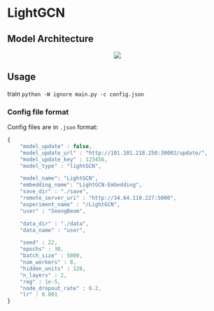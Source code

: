 # LightGCN

## Model Architecture
<p align="center"><img src="https://user-images.githubusercontent.com/65529313/173226266-b6ed5ff8-4199-487d-930e-de3ad37e0652.png" /></p>

## Usage
train
`python -W ignore main.py -c config.json`

### Config file format
Config files are in `.json` format:
```javascript
{
    "model_update" : false,
    "model_update_url" : "http://101.101.218.250:30002/update/",
    "model_update_key" : 123456,
    "model_type" : "lightGCN",

    "model_name": "LightGCN",
    "embedding_name": "LightGCN-Embedding",
    "save_dir" : "./save",
    "remote_server_uri" : "http://34.64.110.227:5000",
    "experiment_name" : "/LightGCN",
    "user" : "SeongBeom",

    "data_dir" : "./data",
    "data_name" : "user",

    "seed" : 22,
    "epochs" : 30,
    "batch_size" : 5000,
    "num_workers" : 8,
    "hidden_units" : 128,
    "n_layers" : 2,
    "reg" : 1e-5,
    "node_dropout_rate" : 0.2,
    "lr" : 0.001
}
```
